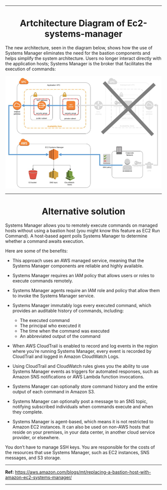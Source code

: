 ***

<div align="center">
    <h1>Artchitecture Diagram of Ec2-systems-manager</h1> 
</div>

The new architecture, seen in the diagram below, shows how the use of Systems Manager eliminates the need for the bastion components and helps simplify the system architecture. Users no longer interact directly with the application hosts; Systems Manager is the broker that facilitates the execution of commands:

<div align="center">
    <img src="images/ec2-systems-manager.JPG" width="700" />
</div>

***

<div align="center">
    <h1>Alternative solution</h1> 
</div>

Systems Manager allows you to remotely execute commands on managed hosts without using a bastion host (you might know this feature as EC2 Run Command). A host-based agent polls Systems Manager to determine whether a command awaits execution.

Here are some of the benefits:

   * This approach uses an AWS managed service, meaning that the Systems Manager components are reliable and highly available.
   * Systems Manager requires an IAM policy that allows users or roles to execute commands remotely.
   * Systems Manager agents require an IAM role and policy that allow them to invoke the Systems Manager service.
   * Systems Manager immutably logs every executed command, which provides an auditable history of commands, including:

      - The executed command
      - The principal who executed it
      - The time when the command was executed
      - An abbreviated output of the command

   * When AWS CloudTrail is enabled to record and log events in the region where you’re running Systems Manager, every event is recorded by CloudTrail and logged in Amazon CloudWatch Logs.
   * Using CloudTrail and CloudWatch rules gives you the ability to use Systems Manager events as triggers for automated responses, such as Amazon SNS notifications or AWS Lambda function invocations.
   * Systems Manager can optionally store command history and the entire output of each command in Amazon S3.
   * Systems Manager can optionally post a message to an SNS topic, notifying subscribed individuals when commands execute and when they complete.
   * Systems Manager is agent-based, which means it is not restricted to Amazon EC2 instances. It can also be used on non-AWS hosts that reside on your premises, in your data center, in another cloud service provider, or elsewhere.

You don’t have to manage SSH keys.
You are responsible for the costs of the resources that use Systems Manager, such as EC2 instances, SNS messages, and S3 storage.


***
__Ref:__ https://aws.amazon.com/blogs/mt/replacing-a-bastion-host-with-amazon-ec2-systems-manager/
***